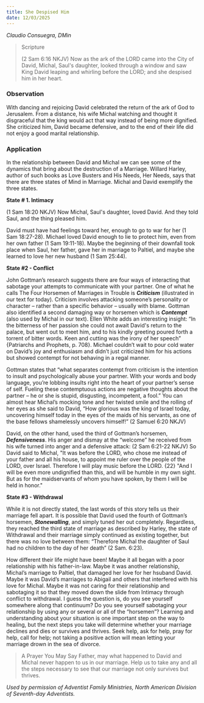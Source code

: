 ```yaml
---
title: She Despised Him
date: 12/03/2025
---
```


_Claudio Consuegra, DMin_

> <p>Scripture</p>
> (2 Sam 6:16 NKJV) Now as the ark of the LORD came into the City of David, Michal, Saul's daughter, looked through a window and saw King David leaping and whirling before the LORD; and she despised him in her heart.

### Observation

With dancing and rejoicing David celebrated the return of the ark of God to Jerusalem. From a distance, his wife Michal watching and thought it disgraceful that the king would act that way instead of being more dignified. She criticized him, David became defensive, and to the end of their life did not enjoy a good marital relationship.

### Application

In the relationship between David and Michal we can see some of the dynamics that bring about the destruction of a Marriage. Willard Harley, author of such books as Love Busters and His Needs, Her Needs, says that there are three states of Mind in Marriage. Michal and David exemplify the three states.

**State # 1. Intimacy**

(1 Sam 18:20 NKJV) Now Michal, Saul's daughter, loved David. And they told Saul, and the thing pleased him.

David must have had feelings toward her, enough to go to war for her (1 Sam 18:27-28). Michael loved David enough to lie to protect him, even from her own father (1 Sam 19:11-18). Maybe the beginning of their downfall took place when Saul, her father, gave her in marriage to Paltiel, and maybe she learned to love her new husband (1 Sam 25:44).

**State #2 - Conflict**

John Gottman’s research suggests there are four ways of interacting that sabotage your attempts to communicate with your partner. One of what he calls The Four Horsemen of Marriages in Trouble is **_Criticism_** (illustrated in our text for today). Criticism involves attacking someone’s personality or character – rather than a specific behavior – usually with blame. Gottman also identified a second damaging way or horsemen which is _**Contempt**_ (also used by Michal in our text). Ellen White adds an interesting insight: “In the bitterness of her passion she could not await David's return to the palace, but went out to meet him, and to his kindly greeting poured forth a torrent of bitter words. Keen and cutting was the irony of her speech” {Patriarchs and Prophets, p. 708}. Michael couldn’t wait to pour cold water on David’s joy and enthusiasm and didn’t just criticized him for his actions but showed contempt for not behaving in a regal manner.

Gottman states that “what separates contempt from criticism is the intention to insult and psychologically abuse your partner. With your words and body language, you’re lobbing insults right into the heart of your partner’s sense of self. Fueling these contemptuous actions are negative thoughts about the partner – he or she is stupid, disgusting, incompetent, a fool.” You can almost hear Michal’s mocking tone and her twisted smile and the rolling of her eyes as she said to David, “How glorious was the king of Israel today, uncovering himself today in the eyes of the maids of his servants, as one of the base fellows shamelessly uncovers himself!” (2 Samuel 6:20 NKJV)

David, on the other hand, used the third of Gottman’s horsemen, _**Defensiveness**_. His anger and dismay at the “welcome” he received from his wife turned into anger and a defensive attack: (2 Sam 6:21-22 NKJV) So David said to Michal, "It was before the LORD, who chose me instead of your father and all his house, to appoint me ruler over the people of the LORD, over Israel. Therefore I will play music before the LORD. {22} "And I will be even more undignified than this, and will be humble in my own sight. But as for the maidservants of whom you have spoken, by them I will be held in honor."

**State #3 - Withdrawal**

While it is not directly stated, the last words of this story tells us their marriage fell apart. It is possible that David used the fourth of Gottman’s horsemen, _**Stonewalling**_, and simply tuned her out completely. Regardless, they reached the third state of marriage as described by Harley, the state of Withdrawal and their marriage simply continued as existing together, but there was no love between them: “Therefore Michal the daughter of Saul had no children to the day of her death” (2 Sam. 6:23).

How different their life might have been! Maybe it all began with a poor relationship with his father-in-law. Maybe it was another relationship, Michal’s marriage to Paltiel, that damaged her love for her hsuband David. Maybe it was David’s marriages to Abigail and others that interfered with his love for Michal. Maybe it was not caring for their relationship and sabotaging it so that they moved down the slide from Intimacy through conflict to withdrawal. I guess the question is, do you see yourself somewhere along that continuum? Do you see yourself sabotaging your relationship by using any or several or all of the “horsemen”? Learning and understanding about your situation is one important step on the way to healing, but the next steps you take will determine whether your marriage declines and dies or survives and thrives. Seek help, ask for help, pray for help, call for help; not taking a positive action will mean letting your marriage drown in the sea of divorce.

> <callout>A Prayer You May Say</callout>
> Father, may what happened to David and Michal never happen to us in our marriage. Help us to take any and all the steps necessary to see that our marriage not only survives but thrives.

_Used by permission of Adventist Family Ministries, North American Division of Seventh-day Adventists._
